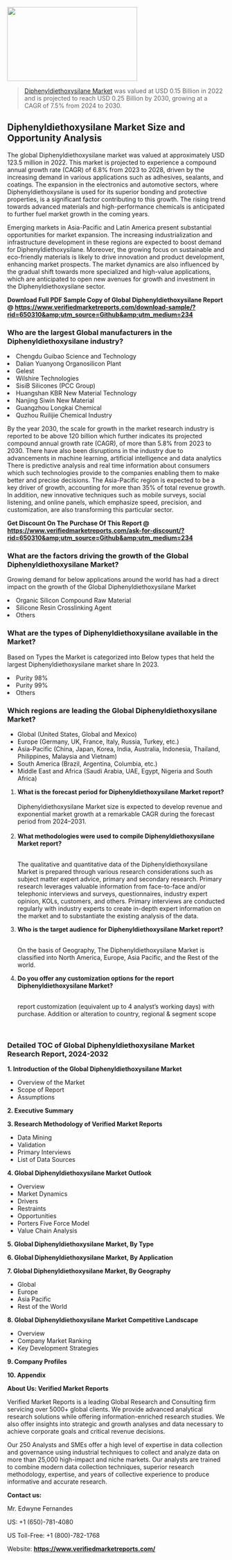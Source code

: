 
<img src="https://ffe5etoiles.com/wp-content/uploads/2024/12/MST1-300x171.png" alt="" width="300" height="171" class="alignnone size-medium wp-image-20088" /><blockquote><p><p><a href="https://www.verifiedmarketreports.com/download-sample/?rid=650310&utm_source=Github&utm_medium=234" target="_blank">Diphenyldiethoxysilane Market</a> was valued at USD 0.15 Billion in 2022 and is projected to reach USD 0.25 Billion by 2030, growing at a CAGR of 7.5% from 2024 to 2030.</p></blockquote><p><h2>Diphenyldiethoxysilane Market Size and Opportunity Analysis</h2><p>The global Diphenyldiethoxysilane market was valued at approximately USD 123.5 million in 2022. This market is projected to experience a compound annual growth rate (CAGR) of 6.8% from 2023 to 2028, driven by the increasing demand in various applications such as adhesives, sealants, and coatings. The expansion in the electronics and automotive sectors, where Diphenyldiethoxysilane is used for its superior bonding and protective properties, is a significant factor contributing to this growth. The rising trend towards advanced materials and high-performance chemicals is anticipated to further fuel market growth in the coming years.</p><p>Emerging markets in Asia-Pacific and Latin America present substantial opportunities for market expansion. The increasing industrialization and infrastructure development in these regions are expected to boost demand for Diphenyldiethoxysilane. Moreover, the growing focus on sustainable and eco-friendly materials is likely to drive innovation and product development, enhancing market prospects. The market dynamics are also influenced by the gradual shift towards more specialized and high-value applications, which are anticipated to open new avenues for growth and investment in the Diphenyldiethoxysilane sector.</p></p><p class=""><strong>Download Full PDF Sample Copy of Global Diphenyldiethoxysilane Report @ <a href="https://www.verifiedmarketreports.com/download-sample/?rid=650310&amp;utm_source=Github&amp;utm_medium=234" target="_blank">https://www.verifiedmarketreports.com/download-sample/?rid=650310&amp;utm_source=Github&amp;utm_medium=234</a></strong></p><h3 id="" class="">Who are the largest Global manufacturers in the Diphenyldiethoxysilane industry?</h3><p><li>Chengdu Guibao Science and Technology</li><li> Dalian Yuanyong Organosilicon Plant</li><li> Gelest</li><li> Wilshire Technologies</li><li> SisiB Silicones (PCC Group)</li><li> Huangshan KBR New Material Technology</li><li> Nanjing Siwin New Material</li><li> Guangzhou Longkai Chemical</li><li> Quzhou Ruilijie Chemical Industry</li></p><div class=""><div class="" dir="" data-message-author-role="" data-message-id="" data-message-model-slug=""><div class=""><div class=""><div class=""><div class="" dir="" data-message-author-role="" data-message-id="" data-message-model-slug=""><div class=""><div class=""><p>By the year 2030, the scale for growth in the market research industry is reported to be above 120 billion which further indicates its projected compound annual growth rate (CAGR), of more than 5.8% from 2023 to 2030. There have also been disruptions in the industry due to advancements in machine learning, artificial intelligence and data analytics There is predictive analysis and real time information about consumers which such technologies provide to the companies enabling them to make better and precise decisions. The Asia-Pacific region is expected to be a key driver of growth, accounting for more than 35% of total revenue growth. In addition, new innovative techniques such as mobile surveys, social listening, and online panels, which emphasize speed, precision, and customization, are also transforming this particular sector.</p><p><strong>Get Discount On The Purchase Of This Report @&nbsp; <a href="https://www.verifiedmarketreports.com/ask-for-discount/?rid=650310&amp;utm_source=Github&amp;utm_medium=234" target="_blank">https://www.verifiedmarketreports.com/ask-for-discount/?rid=650310&amp;utm_source=Github&amp;utm_medium=234</a></strong></p></div></div></div></div></div></div></div></div><h3 id="" class="">What are the factors driving the growth of the Global Diphenyldiethoxysilane Market?</h3><p id="" class="">Growing demand for below applications around the world has had a direct impact on the growth of the Global Diphenyldiethoxysilane Market</p><p id="" class=""><li>Organic Silicon Compound Raw Material</li><li> Silicone Resin Crosslinking Agent</li><li> Others</li></p><h3 id="" class="">What are the types of Diphenyldiethoxysilane available in the Market?</h3><p id="" class="">Based on Types the Market is categorized into Below types that held the largest Diphenyldiethoxysilane market share In 2023.</p><p id="" class=""><li>Purity 98%</li><li> Purity 99%</li><li> Others</li></p><h3 id="" class="">Which regions are leading the Global Diphenyldiethoxysilane Market?</h3><ul><li>Global (United States, Global and Mexico)</li><li>Europe (Germany, UK, France, Italy, Russia, Turkey, etc.)</li><li>Asia-Pacific (China, Japan, Korea, India, Australia, Indonesia, Thailand, Philippines, Malaysia and Vietnam)</li><li>South America (Brazil, Argentina, Columbia, etc.)</li><li>Middle East and Africa (Saudi Arabia, UAE, Egypt, Nigeria and South Africa)</li></ul><p><ol><li><strong>What is the forecast period for Diphenyldiethoxysilane Market report?<br /></strong><br /><span data-sheets-root="1" data-sheets-value="{&quot;1&quot;:2,&quot;2&quot;:&quot;XXXX size is expected to develop revenue and exponential market growth at a remarkable CAGR during the forecast period from 2024&ndash;2030.&quot;}" data-sheets-userformat="{&quot;2&quot;:12674,&quot;4&quot;:{&quot;1&quot;:2,&quot;2&quot;:16776960},&quot;10&quot;:2,&quot;11&quot;:0,&quot;15&quot;:&quot;Arial&quot;,&quot;16&quot;:12}">Diphenyldiethoxysilane Market size is expected to develop revenue and exponential market growth at a remarkable CAGR during the forecast period from 2024&ndash;2031.</span><br /><br /></li><li><strong>What methodologies were used to compile Diphenyldiethoxysilane Market report?<br /><br /></strong><p>The qualitative and quantitative data of the&nbsp;Diphenyldiethoxysilane Market is prepared through various research considerations such as subject matter expert advice, primary and secondary research. Primary research leverages valuable information from face-to-face and/or telephonic interviews and surveys, questionnaires, industry expert opinion, KOLs, customers, and others. Primary interviews are conducted regularly with industry experts to create in-depth expert information on the market and to substantiate the existing analysis of the data.&nbsp;</p></li><li><strong>Who is the target audience for Diphenyldiethoxysilane Market report?<br /><br /></strong><p>On the basis of Geography, The&nbsp;Diphenyldiethoxysilane Market is classified into North America, Europe, Asia Pacific, and the Rest of the world.</p></li><li><strong>Do you offer any customization options for the report Diphenyldiethoxysilane Market?<br /><br /></strong><p>report customization (equivalent up to 4 analyst&rsquo;s working days) with purchase. Addition or alteration to country, regional &amp; segment scope</p><p>&nbsp;</p></li></ol></p><h3 id="" class="">Detailed TOC of Global Diphenyldiethoxysilane Market Research Report, 2024-2032</h3><p id="" class=""><strong>1. Introduction of the Global Diphenyldiethoxysilane Market</strong></p><ul><li>Overview of the Market</li><li>Scope of Report</li><li>Assumptions</li></ul><p id="" class=""><strong>2. Executive Summary</strong></p><p id="" class=""><strong>3. Research Methodology of&nbsp;Verified Market Reports</strong></p><ul><li>Data Mining</li><li>Validation</li><li>Primary Interviews</li><li>List of Data Sources</li></ul><p id="" class=""><strong>4. Global Diphenyldiethoxysilane Market Outlook</strong></p><ul><li>Overview</li><li>Market Dynamics</li><li>Drivers</li><li>Restraints</li><li>Opportunities</li><li>Porters Five Force Model</li><li>Value Chain Analysis</li></ul><p id="" class=""><strong>5. Global Diphenyldiethoxysilane Market, By&nbsp;Type</strong></p><p id="" class=""><strong>6. Global Diphenyldiethoxysilane Market, By Application</strong></p><p id="" class=""><strong>7. Global Diphenyldiethoxysilane Market, By Geography</strong></p><ul><li>Global</li><li>Europe</li><li>Asia Pacific</li><li>Rest of the World</li></ul><p id="" class=""><strong>8. Global Diphenyldiethoxysilane Market Competitive Landscape</strong></p><ul><li>Overview</li><li>Company Market Ranking</li><li>Key Development Strategies</li></ul><p id="" class=""><strong>9. Company Profiles</strong></p><p id="" class=""><strong>10. Appendix</strong></p><p id="" class=""><strong>About Us: Verified Market Reports</strong></p><p id="" class="">Verified Market Reports is a leading Global Research and Consulting firm servicing over 5000+ global clients. We provide advanced analytical research solutions while offering information-enriched research studies. We also offer insights into strategic and growth analyses and data necessary to achieve corporate goals and critical revenue decisions.</p><p id="" class="">Our 250 Analysts and SMEs offer a high level of expertise in data collection and governance using industrial techniques to collect and analyze data on more than 25,000 high-impact and niche markets. Our analysts are trained to combine modern data collection techniques, superior research methodology, expertise, and years of collective experience to produce informative and accurate research.</p><p id="" class=""><strong>Contact us:</strong></p><p id="" class="">Mr. Edwyne Fernandes</p><p id="" class="">US: +1 (650)-781-4080</p><p id="" class="">US Toll-Free: +1 (800)-782-1768</p><p id="" class="">Website: <a target="" data-test-app-aware-link=""><strong>https://www.verifiedmarketreports.com/</strong></a></p>
